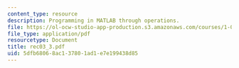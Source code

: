```yaml
---
content_type: resource
description: Programming in MATLAB through operations.
file: https://ol-ocw-studio-app-production.s3.amazonaws.com/courses/1-017-computing-and-data-analysis-for-environmental-applications-fall-2003/5dfb68068ac137801ad1e7e199438d85_rec03_3.pdf
file_type: application/pdf
resourcetype: Document
title: rec03_3.pdf
uid: 5dfb6806-8ac1-3780-1ad1-e7e199438d85
---
```

